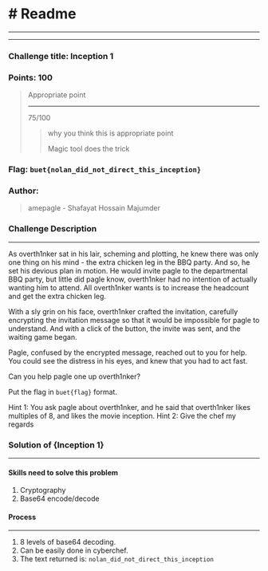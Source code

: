 # # Readme

---

---

### Challenge title: Inception 1

### 

### Points: 100

> Appropriate point
> 
> ---
> 
> 75/100
> 
> > why you think this is appropriate point
> > 
> > Magic tool does the trick

### 

### Flag: `buet{nolan_did_not_direct_this_inception}`

### Author:

> amepagle - Shafayat Hossain Majumder

### Challenge Description

---

As overth1nker sat in his lair, scheming and plotting, he knew there was only one thing on his mind - the extra chicken leg in the BBQ party. And so, he set his devious plan in motion. He would invite pagle to the departmental BBQ party, but little did pagle know, overth1nker had no intention of actually wanting him to attend. All overth1nker wants is to increase the headcount and get the extra chicken leg.

With a sly grin on his face, overth1nker crafted the invitation, carefully encrypting the invitation message so that it would be impossible for pagle to understand. And with a click of the button, the invite was sent, and the waiting game began.

Pagle, confused by the encrypted message, reached out to you for help. You could see the distress in his eyes, and knew that you had to act fast.

Can you help pagle one up overth1nker?

Put the flag in `buet{flag}` format.

Hint 1: You ask pagle about overth1nker, and he said that overth1nker likes multiples of 8, and likes the movie inception.
Hint 2: Give the chef my regards

### Solution of {Inception 1}

---

#### Skills need to solve this problem

1. Cryptography
2. Base64 encode/decode

#### Process

---

1. 8 levels of base64 decoding.
2. Can be easily done in cyberchef.
3. The text returned is: `nolan_did_not_direct_this_inception`